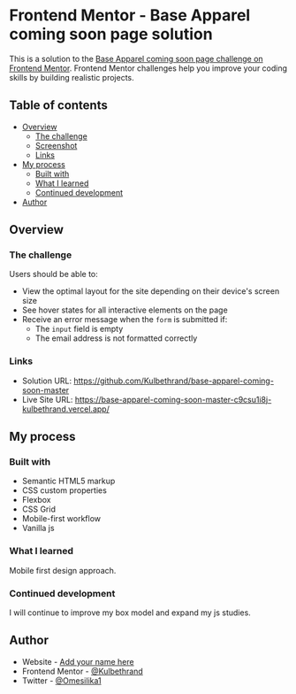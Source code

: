 # Frontend Mentor - Base Apparel coming soon page solution

This is a solution to the [Base Apparel coming soon page challenge on Frontend Mentor](https://www.frontendmentor.io/challenges/base-apparel-coming-soon-page-5d46b47f8db8a7063f9331a0). Frontend Mentor challenges help you improve your coding skills by building realistic projects. 

## Table of contents

- [Overview](#overview)
  - [The challenge](#the-challenge)
  - [Screenshot](#screenshot)
  - [Links](#links)
- [My process](#my-process)
  - [Built with](#built-with)
  - [What I learned](#what-i-learned)
  - [Continued development](#continued-development)
- [Author](#author)

## Overview

### The challenge

Users should be able to:

- View the optimal layout for the site depending on their device's screen size
- See hover states for all interactive elements on the page
- Receive an error message when the `form` is submitted if:
  - The `input` field is empty
  - The email address is not formatted correctly

### Links

- Solution URL: https://github.com/Kulbethrand/base-apparel-coming-soon-master
- Live Site URL: https://base-apparel-coming-soon-master-c9csu1i8j-kulbethrand.vercel.app/
## My process

### Built with

- Semantic HTML5 markup
- CSS custom properties
- Flexbox
- CSS Grid
- Mobile-first workflow
- Vanilla js

### What I learned

Mobile first design approach.

### Continued development

I will continue to improve my box model and expand my js studies.

## Author

- Website - [Add your name here](https://www.your-site.com)
- Frontend Mentor - [@Kulbethrand](https://www.frontendmentor.io/profile/kulbethrand)
- Twitter - [@Omesilika1](https://www.twitter.com/yourusername)


